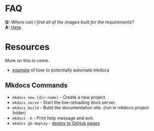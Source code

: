 # FAQ

**Q:** _Where can I find all of the images built for the requirements?_<br>
**A:** [Here](https://miro.com/app/board/uXjVLFJo2wg=/?share_link_id=646728208328).

# Resources

More on this to come.

- [example](https://github.com/MasonEgger/website/blob/main/.github/workflows/ci.yml#L24) of how to potentially automate mkdocs

## Mkdocs Commands

* `mkdocs new [dir-name]` - Create a new project.
* `mkdocs serve` - Start the live-reloading docs server.
* `mkdocs build` - Build the documentation site. (run in mkdocs project folder)
* `mkdocs -h` - Print help message and exit.
* `mkdocs gh-deploy` - [deploy to GitHub pages](https://www.mkdocs.org/user-guide/deploying-your-docs/#github-pages)
